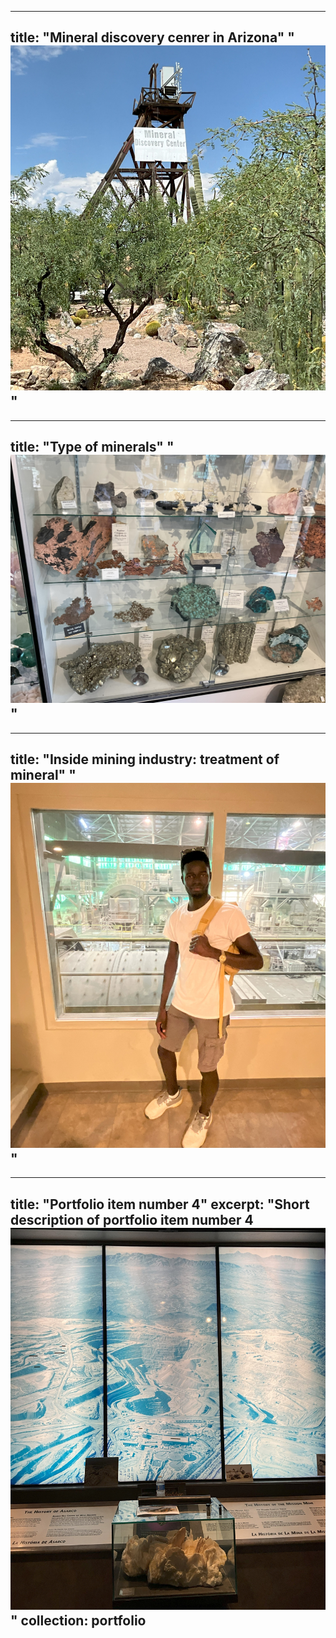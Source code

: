 

---
title: "Mineral discovery cenrer in Arizona"
"<br/><img src='/images/IMG_0244.jpg'>"
---
---
title: "Type of minerals"
"<br/><img src='/images/IMG_02300.jpg'>"
---

---
title: "Inside mining industry: treatment of mineral"
"<br/><img src='/images/IMG_0429.jpg'>"
---

---
title: "Portfolio item number 4"
excerpt: "Short description of portfolio item number 4<br/><img src='/images/IMG_0250.jpg'>"
collection: portfolio
---

